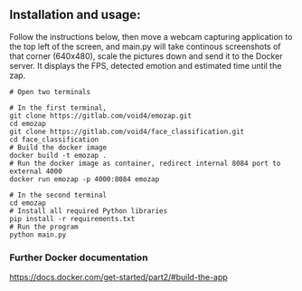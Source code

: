 
## Installation and usage:

Follow the instructions below, then move a webcam capturing application to the top left of the screen, and main.py will take continous screenshots of that corner (640x480), scale the pictures down and send it to the Docker server. It displays the FPS, detected emotion and estimated time until the zap.


```
# Open two terminals

# In the first terminal,
git clone https://gitlab.com/void4/emozap.git
cd emozap
git clone https://gitlab.com/void4/face_classification.git
cd face_classification
# Build the docker image
docker build -t emozap .
# Run the docker image as container, redirect internal 8084 port to external 4000
docker run emozap -p 4000:8084 emozap

# In the second terminal
cd emozap
# Install all required Python libraries
pip install -r requirements.txt
# Run the program
python main.py
```

### Further Docker documentation
https://docs.docker.com/get-started/part2/#build-the-app

